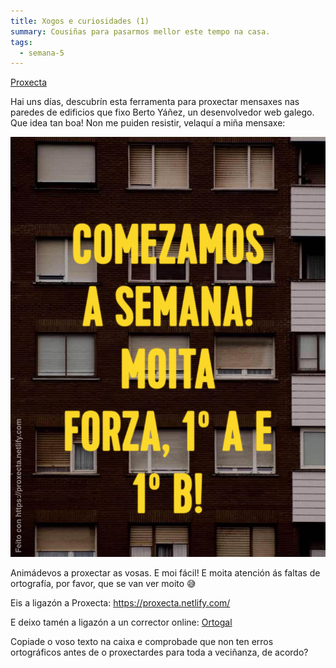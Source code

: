 ```yaml
---
title: Xogos e curiosidades (1)
summary: Cousiñas para pasarmos mellor este tempo na casa.
tags:
  - semana-5
---
```


[Proxecta](https://proxecta.netlify.com/)

Hai uns días, descubrín esta ferramenta para proxectar mensaxes nas paredes de
edificios que fixo Berto Yáñez, un desenvolvedor web galego. Que idea tan boa!
Non me puiden resistir, velaquí a miña mensaxe:

![](/img/comezamos_a_semana.png)

Animádevos a proxectar as vosas. E moi fácil! E moita atención ás faltas de
ortografía, por favor, que se van ver moito 😅

Eis a ligazón a Proxecta: <https://proxecta.netlify.com/>

E deixo tamén a ligazón a un corrector online:
[Ortogal](http://sli.uvigo.es/corrector/index.php)

Copiade o voso texto na caixa e comprobade que non ten erros ortográficos antes
de o proxectardes para toda a veciñanza, de acordo?
